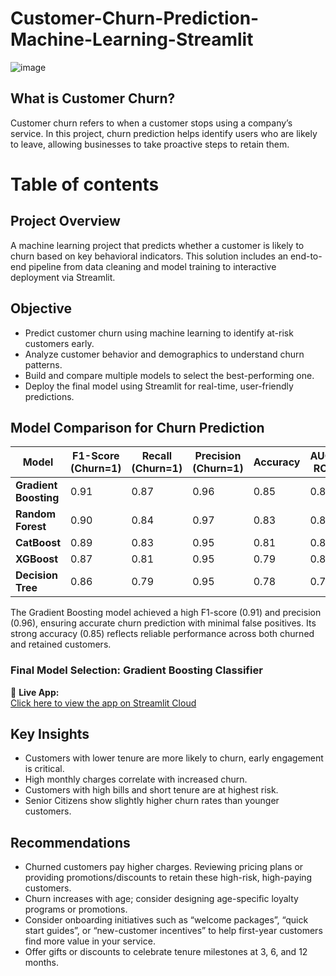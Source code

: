 # Customer-Churn-Prediction-Machine-Learning-Streamlit
![image](https://github.com/user-attachments/assets/e36b8886-0a41-4dda-9cec-6dfc8bb9619a)
## What is  Customer Churn?
Customer churn refers to when a customer stops using a company’s service. In this project, churn prediction helps identify users who are likely to leave, allowing businesses to take proactive steps to retain them.
# Table of contents
## Project Overview
A machine learning project that predicts whether a customer is likely to churn based on key behavioral indicators. This solution includes an end-to-end pipeline from data cleaning and model training to interactive deployment via Streamlit.
## Objective
* Predict customer churn using machine learning to identify at-risk customers early.
* Analyze customer behavior and demographics to understand churn patterns.
* Build and compare multiple models to select the best-performing one.
* Deploy the final model using Streamlit for real-time, user-friendly predictions.
## Model Comparison for Churn Prediction
| Model                 | F1-Score (Churn=1) | Recall (Churn=1) | Precision (Churn=1) | Accuracy | AUC-ROC  |
| --------------------- | ------------------ | ---------------- | ------------------- | -------- | -------- |
| **Gradient Boosting** | 0.91               | 0.87             | 0.96                | 0.85     | 0.85     |
| **Random Forest**     | 0.90               | 0.84             | 0.97                | 0.83     | 0.86     |
| **CatBoost**          | 0.89               | 0.83             | 0.95                | 0.81     | 0.84     |
| **XGBoost**           | 0.87               | 0.81             | 0.95                | 0.79     | 0.84     |
| **Decision Tree**     | 0.86               | 0.79             | 0.95                | 0.78     | 0.78     |

The Gradient Boosting model achieved a high F1-score (0.91) and precision (0.96), ensuring accurate churn prediction with minimal false positives. Its strong accuracy (0.85) reflects reliable performance across both churned and retained customers.
### Final Model Selection: Gradient Boosting Classifier
🔗 **Live App:**  
[Click here to view the app on Streamlit Cloud](https://customer-churn-prediction-machine-learning-app-qx8zr32djftfbyz.streamlit.app/)

## Key Insights
* Customers with lower tenure  are more likely to churn, early engagement is critical.
* High monthly charges correlate with increased churn.
* Customers with high bills and short tenure are at highest risk.
* Senior Citizens show slightly higher churn rates than younger customers.
## Recommendations
* Churned customers pay higher charges. Reviewing pricing plans or providing promotions/discounts to retain these high-risk, high-paying customers.
* Churn increases with age; consider designing age-specific loyalty programs or promotions.
* Consider onboarding initiatives such as “welcome packages”, “quick start guides”, or “new-customer incentives” to help first-year customers find more value in your service.
* Offer gifts or discounts to celebrate tenure milestones at 3, 6, and 12 months.
